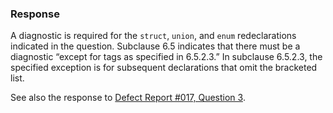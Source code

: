 ### Response

A diagnostic is required for the `struct`, `union`, and `enum` redeclarations
indicated in the question. Subclause 6.5 indicates that there must be a
diagnostic “except for tags as specified in 6.5.2.3.” In subclause 6.5.2.3, the
specified exception is for subsequent declarations that omit the bracketed list.

See also the response to [Defect Report #017, Question 3](issue:0017.03).
